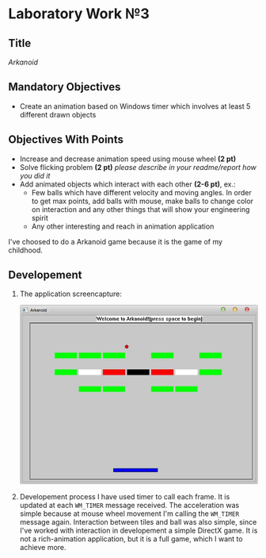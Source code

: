 Laboratory Work №3
==================

## Title
*Arkanoid*

## Mandatory Objectives
* Create an animation based on Windows timer which involves at least 5 different drawn objects

## Objectives With Points
* Increase and decrease animation speed using mouse wheel **(2 pt)**
* Solve flicking problem **(2 pt)** _please describe in your readme/report how you did it_
* Add animated objects which interact with each other **(2-6 pt)**, ex.:
  * Few balls which have different velocity and moving angles. In order to get max points, add balls with mouse, make balls to change color on interaction and any other things that will show your engineering spirit
  * Any other interesting and reach in animation application

I've choosed to do a Arkanoid game because it is the game of my childhood.

## Developement

1. The application screencapture:

    ![Screenshot1](https://raw.githubusercontent.com/TUM-FAF/FAF-121-Capastru-Andrei/master/WP/Lab4/screen.JPG)
    
2. Developement process
  I have used timer to call each frame. It is updated at each `WM_TIMER` message received. The acceleration was simple because at mouse wheel movement I'm calling the `WM_TIMER` message again. Interaction between tiles and ball was also simple, since I've worked with interaction in developement a simple DirectX game. It is not a rich-animation application, but it is a full game, which I want to achieve more. 

